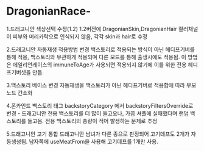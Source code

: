 # DragonianRace-

1.드래고니안 색상선택 수정(1.2)
1.2버전에 DragonianSkin,DragonianHair 컬러채널이 피부와 머리카락으로 인식되지 않음, 각각 skin과 hair로 수정

2.드래고니안 자동재생 적용방법 변경
백스토리로 적용되는 방식이 아닌 헤디프기버를 통해 적용, 백스토리와 무관하게 적용되며 다른 모드를 통해 출생시에도 적용됨. 이 방법은 에일리언레이스의 immuneToAge가 사용되면 적용되지 않기에 이를 위한 전용 헤디프기버셋을 만듬.

3.백스토리 베이스 변경
자동재생을 백스토리가 아닌 헤디프기버로 적용함에 따라 부모노드 간소화

4.폰카인드 백스토리 태그
backstoryCategory 에서 backstoryFiltersOverride로 변경 - 드래고니안 전용 백스토리를 더 많이 들고오나, 가끔 셔플에 실패했다며 랜덤 백스토리를 들고옴. 전용 백스토리의 총량이 적어 발생하는 문제로 추정

5.드래고니안 고기 통합
드래고니안 남녀가 다른 종으로 판정되어 고기데프도 2개가 자동생성됨. 남자쪽에 useMeatFrom을 사용해 고기데프를 1개만 사용.
